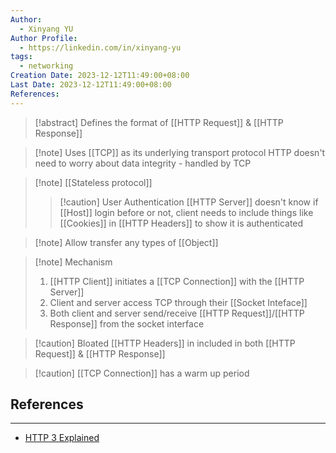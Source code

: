 ```yaml
---
Author:
  - Xinyang YU
Author Profile:
  - https://linkedin.com/in/xinyang-yu
tags:
  - networking
Creation Date: 2023-12-12T11:49:00+08:00
Last Date: 2023-12-12T11:49:00+08:00
References:
---
```

>[!abstract] Defines the format of [[HTTP Request]] & [[HTTP Response]]

>[!note] Uses [[TCP]] as its underlying transport protocol 
>HTTP doesn't need to worry about data integrity - handled by TCP

>[!note] [[Stateless protocol]] 
>>[!caution] User Authentication
>>[[HTTP Server]] doesn't know if [[Host]] login before or not, client needs to include things like [[Cookies]] in [[HTTP Headers]] to show it is authenticated

>[!note] Allow transfer any types of [[Object]]


> [!note] Mechanism
> 1. [[HTTP Client]] initiates a [[TCP Connection]] with the [[HTTP Server]]
> 2. Client and server access TCP through their [[Socket Inteface]]
> 	1. Both client and server send/receive [[HTTP Request]]/[[HTTP Response]] from the socket interface 
>

>[!caution] Bloated [[HTTP Headers]] in included in both [[HTTP Request]] & [[HTTP Response]]

>[!caution] [[TCP Connection]] has a warm up period 

## References
---
- [HTTP 3 Explained](https://youtu.be/ai8cf0hZ9cQ)